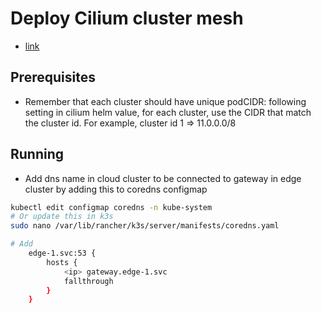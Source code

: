 # Deploy Cilium cluster mesh

- [link](https://docs.cilium.io/en/stable/network/clustermesh/clustermesh/)

## Prerequisites

- Remember that each cluster should have unique podCIDR: following setting in cilium helm value, for each cluster, use the CIDR that match the cluster id. For example, cluster id 1 => 11.0.0.0/8

## Running

- Add dns name in cloud cluster to be connected to gateway in edge cluster by adding this to coredns configmap

```bash
kubectl edit configmap coredns -n kube-system
# Or update this in k3s
sudo nano /var/lib/rancher/k3s/server/manifests/coredns.yaml

# Add
    edge-1.svc:53 {
        hosts {
            <ip> gateway.edge-1.svc
            fallthrough
        }
    }
```
